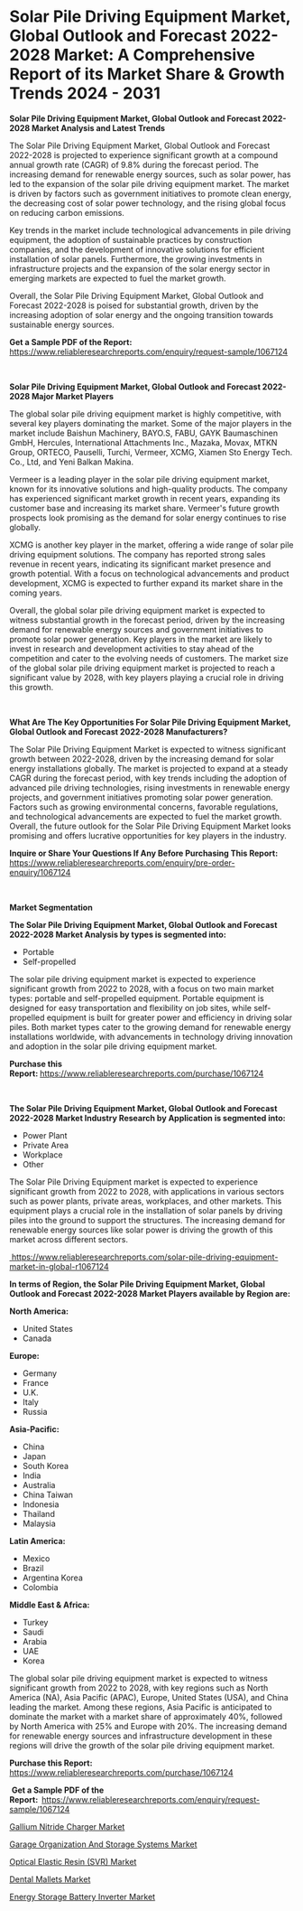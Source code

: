<p><h1>Solar Pile Driving Equipment Market, Global Outlook and Forecast 2022-2028 Market: A Comprehensive Report of its Market Share & Growth Trends 2024 - 2031</h1></p><p><strong>Solar Pile Driving Equipment Market, Global Outlook and Forecast 2022-2028 Market Analysis and Latest Trends</strong></p>
<p><p>The Solar Pile Driving Equipment Market, Global Outlook and Forecast 2022-2028 is projected to experience significant growth at a compound annual growth rate (CAGR) of 9.8% during the forecast period. The increasing demand for renewable energy sources, such as solar power, has led to the expansion of the solar pile driving equipment market. The market is driven by factors such as government initiatives to promote clean energy, the decreasing cost of solar power technology, and the rising global focus on reducing carbon emissions.</p><p>Key trends in the market include technological advancements in pile driving equipment, the adoption of sustainable practices by construction companies, and the development of innovative solutions for efficient installation of solar panels. Furthermore, the growing investments in infrastructure projects and the expansion of the solar energy sector in emerging markets are expected to fuel the market growth.</p><p>Overall, the Solar Pile Driving Equipment Market, Global Outlook and Forecast 2022-2028 is poised for substantial growth, driven by the increasing adoption of solar energy and the ongoing transition towards sustainable energy sources.</p></p>
<p><strong>Get a Sample PDF of the Report:&nbsp;</strong> <a href="https://www.reliableresearchreports.com/enquiry/request-sample/1067124">https://www.reliableresearchreports.com/enquiry/request-sample/1067124</a></p>
<p>&nbsp;</p>
<p><strong>Solar Pile Driving Equipment Market, Global Outlook and Forecast 2022-2028 Major Market Players</strong></p>
<p><p>The global solar pile driving equipment market is highly competitive, with several key players dominating the market. Some of the major players in the market include Baishun Machinery, BAYO.S, FABU, GAYK Baumaschinen GmbH, Hercules, International Attachments Inc., Mazaka, Movax, MTKN Group, ORTECO, Pauselli, Turchi, Vermeer, XCMG, Xiamen Sto Energy Tech. Co., Ltd, and Yeni Balkan Makina.</p><p>Vermeer is a leading player in the solar pile driving equipment market, known for its innovative solutions and high-quality products. The company has experienced significant market growth in recent years, expanding its customer base and increasing its market share. Vermeer's future growth prospects look promising as the demand for solar energy continues to rise globally.</p><p>XCMG is another key player in the market, offering a wide range of solar pile driving equipment solutions. The company has reported strong sales revenue in recent years, indicating its significant market presence and growth potential. With a focus on technological advancements and product development, XCMG is expected to further expand its market share in the coming years.</p><p>Overall, the global solar pile driving equipment market is expected to witness substantial growth in the forecast period, driven by the increasing demand for renewable energy sources and government initiatives to promote solar power generation. Key players in the market are likely to invest in research and development activities to stay ahead of the competition and cater to the evolving needs of customers. The market size of the global solar pile driving equipment market is projected to reach a significant value by 2028, with key players playing a crucial role in driving this growth.</p></p>
<p>&nbsp;</p>
<p><strong>What Are The Key Opportunities For Solar Pile Driving Equipment Market, Global Outlook and Forecast 2022-2028 Manufacturers?</strong></p>
<p><p>The Solar Pile Driving Equipment Market is expected to witness significant growth between 2022-2028, driven by the increasing demand for solar energy installations globally. The market is projected to expand at a steady CAGR during the forecast period, with key trends including the adoption of advanced pile driving technologies, rising investments in renewable energy projects, and government initiatives promoting solar power generation. Factors such as growing environmental concerns, favorable regulations, and technological advancements are expected to fuel the market growth. Overall, the future outlook for the Solar Pile Driving Equipment Market looks promising and offers lucrative opportunities for key players in the industry.</p></p>
<p><strong>Inquire or Share Your Questions If Any Before Purchasing This Report:</strong> <a href="https://www.reliableresearchreports.com/enquiry/pre-order-enquiry/1067124">https://www.reliableresearchreports.com/enquiry/pre-order-enquiry/1067124</a></p>
<p>&nbsp;</p>
<p><strong>Market Segmentation</strong></p>
<p><strong>The Solar Pile Driving Equipment Market, Global Outlook and Forecast 2022-2028 Market Analysis by types is segmented into:</strong></p>
<p><ul><li>Portable</li><li>Self-propelled</li></ul></p>
<p><p>The solar pile driving equipment market is expected to experience significant growth from 2022 to 2028, with a focus on two main market types: portable and self-propelled equipment. Portable equipment is designed for easy transportation and flexibility on job sites, while self-propelled equipment is built for greater power and efficiency in driving solar piles. Both market types cater to the growing demand for renewable energy installations worldwide, with advancements in technology driving innovation and adoption in the solar pile driving equipment market.</p></p>
<p><strong>Purchase this Report:&nbsp;</strong><a href="https://www.reliableresearchreports.com/purchase/1067124">https://www.reliableresearchreports.com/purchase/1067124</a></p>
<p>&nbsp;</p>
<p><strong>The Solar Pile Driving Equipment Market, Global Outlook and Forecast 2022-2028 Market Industry Research by Application is segmented into:</strong></p>
<p><ul><li>Power Plant</li><li>Private Area</li><li>Workplace</li><li>Other</li></ul></p>
<p><p>The Solar Pile Driving Equipment market is expected to experience significant growth from 2022 to 2028, with applications in various sectors such as power plants, private areas, workplaces, and other markets. This equipment plays a crucial role in the installation of solar panels by driving piles into the ground to support the structures. The increasing demand for renewable energy sources like solar power is driving the growth of this market across different sectors.</p></p>
<p><a href="https://www.reliableresearchreports.com/solar-pile-driving-equipment-market-in-global-r1067124">&nbsp;https://www.reliableresearchreports.com/solar-pile-driving-equipment-market-in-global-r1067124</a></p>
<p><strong>In terms of Region, the Solar Pile Driving Equipment Market, Global Outlook and Forecast 2022-2028 Market Players available by Region are:</strong></p>
<p>
    <p> <strong> North America: </strong>
        <ul>
            <li>United States</li>
            <li>Canada</li>
        </ul>
        </p> 
    <p> <strong> Europe: </strong>
        <ul>
            <li>Germany</li>
            <li>France</li>
            <li>U.K.</li>
            <li>Italy</li>
            <li>Russia</li>
        </ul>
        </p> 
    <p> <strong> Asia-Pacific: </strong>
        <ul>
            <li>China</li>
            <li>Japan</li>
            <li>South Korea</li>
            <li>India</li>
            <li>Australia</li>
            <li>China Taiwan</li>
            <li>Indonesia</li>
            <li>Thailand</li>
            <li>Malaysia</li>
        </ul>
        </p> 
    <p> <strong> Latin America: </strong>
        <ul>
            <li>Mexico</li>
            <li>Brazil</li>
            <li>Argentina Korea</li>
            <li>Colombia</li>
        </ul>
        </p> 
    <p> <strong> Middle East & Africa: </strong>
        <ul>
            <li>Turkey</li>
            <li>Saudi</li>
            <li>Arabia</li>
            <li>UAE</li>
            <li>Korea</li>
        </ul>
    </p>
    </p>
<p><p>The global solar pile driving equipment market is expected to witness significant growth from 2022 to 2028, with key regions such as North America (NA), Asia Pacific (APAC), Europe, United States (USA), and China leading the market. Among these regions, Asia Pacific is anticipated to dominate the market with a market share of approximately 40%, followed by North America with 25% and Europe with 20%. The increasing demand for renewable energy sources and infrastructure development in these regions will drive the growth of the solar pile driving equipment market.</p></p>
<p><strong>Purchase this Report: </strong><a href="https://www.reliableresearchreports.com/purchase/1067124">https://www.reliableresearchreports.com/purchase/1067124</a></p>
<p>&nbsp;<strong>Get a Sample PDF of the Report:&nbsp;&nbsp;</strong><a href="https://www.reliableresearchreports.com/enquiry/request-sample/1067124">https://www.reliableresearchreports.com/enquiry/request-sample/1067124</a></p>
<p><strong></strong></p>
<p><p><a href="https://github.com/JosephMorgnlvXXff/Market-Research-Report-List-1/blob/main/gallium-nitride-charger-market.md">Gallium Nitride Charger Market</a></p><p><a href="https://github.com/ValentineMike02/Market-Research-Report-List-1/blob/main/garage-organization-and-storage-systems-market.md">Garage Organization And Storage Systems Market</a></p><p><a href="https://medium.com/@audieyost2008/strategic-insights-into-global-optical-elastic-resin-svr-market-trends-2024-2031-covered-in-3983e6f39d60">Optical Elastic Resin (SVR) Market</a></p><p><a href="https://medium.com/@addiehirthe44/global-dental-mallets-market-opportunities-and-forecast-for-period-from-2024-to-2031-c759ce5b3a78">Dental Mallets Market</a></p><p><a href="https://www.linkedin.com/pulse/energy-storage-battery-inverter-market-size-growth-industry-kuore">Energy Storage Battery Inverter Market</a></p></p>